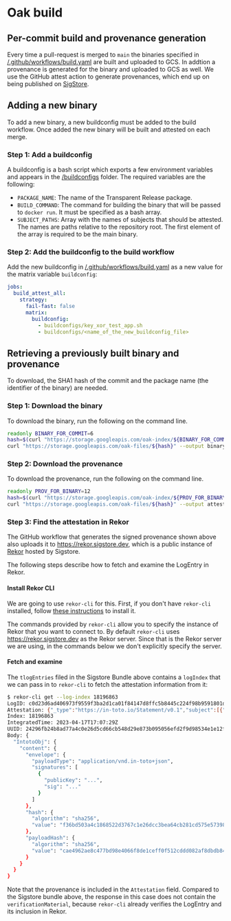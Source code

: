 # Oak build

## Per-commit build and provenance generation

Every time a pull-request is merged to `main` the binaries specified in
[/.github/workflows/build.yaml](/.github/workflows/build.yaml) are built and
uploaded to GCS. In addtion a provenance is generated for the binary and
uploaded to GCS as well. We use the GitHub attest action to generate
provenances, which end up on being published on
[SigStore](https://rekor.sigstore.dev).

## Adding a new binary

To add a new binary, a new buildconfig must be added to the build workflow. Once
added the new binary will be built and attested on each merge.

### Step 1: Add a buildconfig

A buildconfig is a bash script which exports a few environment variables and
appears in the [/buildconfigs](/buildconfigs) folder. The required variables are
the following:

- `PACKAGE_NAME`: The name of the Transparent Release package.
- `BUILD_COMMAND`: The command for building the binary that will be passed to
  `docker run`. It must be specified as a bash array.
- `SUBJECT_PATHS`: Array with the names of subjects that should be attested. The
  names are paths relative to the repository root. The first element of the
  array is required to be the main binary.

### Step 2: Add the buildconfig to the build workflow

Add the new buildconfig in
[/.github/workflows/build.yaml](/.github/workflows/build.yaml) as a new value
for the matrix variable `buildconfig`:

```yaml
jobs:
  build_attest_all:
    strategy:
      fail-fast: false
      matrix:
        buildconfig:
          - buildconfigs/key_xor_test_app.sh
          - buildconfigs/<name_of_the_new_buildconfig_file>
```

## Retrieving a previously built binary and provenance

To download, the SHA1 hash of the commit and the package name (the identifier of
the binary) are needed.

### Step 1: Download the binary

To download the binary, run the following on the command line.

```bash
readonly BINARY_FOR_COMMIT=6
hash=$(curl "https://storage.googleapis.com/oak-index/${BINARY_FOR_COMMIT}/sha1:${commit_hash}/${package_name}")
curl "https://storage.googleapis.com/oak-files/${hash}" --output binary
```

### Step 2: Download the provenance

To download the provenance, run the following on the command line.

```bash
readonly PROV_FOR_BINARY=12
hash=$(curl "https://storage.googleapis.com/oak-index/${PROV_FOR_BINARY}/${hash}")
curl "https://storage.googleapis.com/oak-files/${hash}" --output attestation.jsonl
```

### Step 3: Find the attestation in Rekor

The GitHub workflow that generates the signed provenance shown above also
uploads it to https://rekor.sigstore.dev, which is a public instance of
[Rekor](https://github.com/sigstore/rekor) hosted by Sigstore.

The following steps describe how to fetch and examine the LogEntry in Rekor.

#### Install Rekor CLI

We are going to use `rekor-cli` for this. First, if you don't have `rekor-cli`
installed, follow
[these instructions](https://docs.sigstore.dev/rekor/installation/) to install
it.

The commands provided by `rekor-cli` allow you to specify the instance of Rekor
that you want to connect to. By default `rekor-cli` uses
https://rekor.sigstore.dev as the Rekor server. Since that is the Rekor server
we are using, in the commands below we don't explicitly specify the server.

#### Fetch and examine

The `tlogEntries` filed in the Sigstore Bundle above contains a `logIndex` that
we can pass in to `rekor-cli` to fetch the attestation information from it:

```bash
$ rekor-cli get --log-index 18196863
LogID: c0d23d6ad406973f9559f3ba2d1ca01f84147d8ffc5b8445c224f98b9591801d
Attestation: {"_type":"https://in-toto.io/Statement/v0.1","subject":[{"name":"oak_functions_enclave_app","digest":{"sha256":"813841dda3818d616aa3e706e49d0286dc825c5dbad4a75cfb37b91ba412238b"}}],"predicateType":"https://slsa.dev/provenance/v1.0?draft","predicate":{"buildDefinition":{"buildType":"https://slsa.dev/container-based-build/v0.1?draft","externalParameters":{"source":{"uri":"git+https://github.com/project-oak/oak@refs/heads/main","digest":{"sha1":"f2fade6fa365ca5f9ca1159539a2ceb69e3e76f8"}},"builderImage":{"uri":"europe-west2-docker.pkg.dev/oak-ci/oak-development/oak-development@sha256:51532c757d1008bbff696d053a1d05226f6387cf232aa80b6f9c13b0759ccea0","digest":{"sha256":"51532c757d1008bbff696d053a1d05226f6387cf232aa80b6f9c13b0759ccea0"}},"configPath":"buildconfigs/oak_functions_enclave_app.toml","buildConfig":{"ArtifactPath":"./oak_functions_enclave_app/target/x86_64-unknown-none/release/oak_functions_enclave_app","Command":["env","--chdir=oak_functions_enclave_app","cargo","build","--release"]}},"resolvedDependencies":[{"uri":"git+https://github.com/slsa-framework/slsa-github-generator@refs/tags/v1.6.0-rc.0","digest":{"sha256":"b96aafbb02449d5ff041856cb0cd251ae3a895a51f10a451f5b655e0f27fc33f"}}],"systemParameters":{...}},"runDetails":{"builder":{"id":"https://github.com/slsa-framework/slsa-github-generator/.github/workflows/builder_docker-based_slsa3.yml@refs/tags/v1.6.0-rc.0"},"metadata":{"invocationId":"https://github.com/project-oak/oak/actions/runs/4723791625/attempts/1"}}}}
Index: 18196863
IntegratedTime: 2023-04-17T17:07:29Z
UUID: 24296fb24b8ad77a4c0e26d5cd66cb548d29e873b095056efd2f9d98534e1e12f7e2b64d6118b992
Body: {
  "IntotoObj": {
    "content": {
      "envelope": {
        "payloadType": "application/vnd.in-toto+json",
        "signatures": [
          {
            "publicKey": "...",
            "sig": "..."
          }
        ]
      },
      "hash": {
        "algorithm": "sha256",
        "value": "f36bd503a4c1868522d3767c1e26dcc3bea64cb281cd575e57398be32cbb2f73"
      },
      "payloadHash": {
        "algorithm": "sha256",
        "value": "cae4962ae8c477bd98e4066f8de1ceff0f512cddd082af8dbdb8417b79a8ef79"
      }
    }
  }
}
```

Note that the provenance is included in the `Attestation` field. Compared to the
Sigstore bundle above, the response in this case does not contain the
`verificationMaterial`, because `rekor-cli` already verifies the LogEntry and
its inclusion in Rekor.
